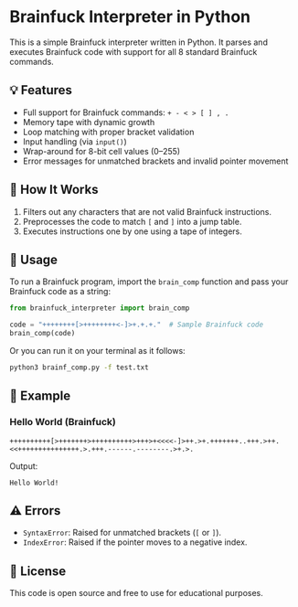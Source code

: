 # Brainfuck Interpreter in Python

This is a simple Brainfuck interpreter written in Python. It parses and executes Brainfuck code with support for all 8 standard Brainfuck commands.

## 💡 Features

- Full support for Brainfuck commands: `+ - < > [ ] , .`
- Memory tape with dynamic growth
- Loop matching with proper bracket validation
- Input handling (via `input()`)
- Wrap-around for 8-bit cell values (0–255)
- Error messages for unmatched brackets and invalid pointer movement

## 🧠 How It Works

1. Filters out any characters that are not valid Brainfuck instructions.
2. Preprocesses the code to match `[` and `]` into a jump table.
3. Executes instructions one by one using a tape of integers.

## 🚀 Usage

To run a Brainfuck program, import the `brain_comp` function and pass your Brainfuck code as a string:

```python
from brainfuck_interpreter import brain_comp

code = "++++++++[>++++++++<-]>+.+.+."  # Sample Brainfuck code
brain_comp(code)
```

Or you can run it on your terminal as it follows:
```bash
python3 brainf_comp.py -f test.txt
```


## 🧪 Example

### Hello World (Brainfuck)

```brainfuck
++++++++++[>+++++++>++++++++++>+++>+<<<<-]>++.>+.+++++++..+++.>++.<<+++++++++++++++.>.+++.------.--------.>+.>.
```

Output:
```
Hello World!
```

## ⚠️ Errors

- `SyntaxError`: Raised for unmatched brackets (`[` or `]`).
- `IndexError`: Raised if the pointer moves to a negative index.

## 📄 License

This code is open source and free to use for educational purposes.
